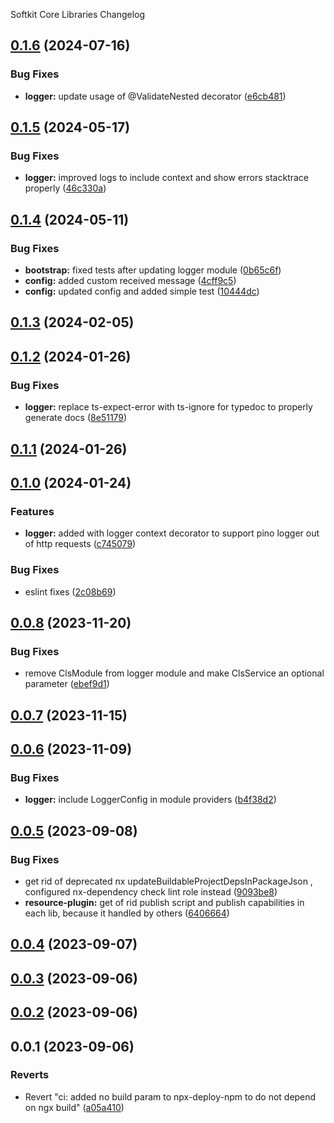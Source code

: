 Softkit Core Libraries Changelog
## [0.1.6](https://github.com/softkitit/softkit-core/compare/logger-0.1.5...logger-0.1.6) (2024-07-16)


### Bug Fixes

* **logger:** update usage of @ValidateNested decorator ([e6cb481](https://github.com/softkitit/softkit-core/commit/e6cb4816114b6d7977fdfdee7f33b8f740621c82))

## [0.1.5](https://github.com/softkitit/softkit-core/compare/logger-0.1.4...logger-0.1.5) (2024-05-17)


### Bug Fixes

* **logger:** improved logs to include context and show errors stacktrace properly ([46c330a](https://github.com/softkitit/softkit-core/commit/46c330a1137a1930460001d0187567d54de0e42a))

## [0.1.4](https://github.com/softkitit/softkit-core/compare/logger-0.1.3...logger-0.1.4) (2024-05-11)


### Bug Fixes

* **bootstrap:** fixed tests after updating logger module ([0b65c6f](https://github.com/softkitit/softkit-core/commit/0b65c6fb027fa76a924429bea979d270cf91162c))
* **config:** added custom received message ([4cff9c5](https://github.com/softkitit/softkit-core/commit/4cff9c5c006d6d2de2f7f07f45dd3b62e3c97377))
* **config:** updated config and added simple test ([10444dc](https://github.com/softkitit/softkit-core/commit/10444dc222067d419c30a5b2feaf3cd34e0b1e80))

## [0.1.3](https://github.com/softkitit/softkit-core/compare/logger-0.1.2...logger-0.1.3) (2024-02-05)

## [0.1.2](https://github.com/softkitit/softkit-core/compare/logger-0.1.1...logger-0.1.2) (2024-01-26)


### Bug Fixes

* **logger:** replace ts-expect-error with ts-ignore for typedoc to properly generate docs ([8e51179](https://github.com/softkitit/softkit-core/commit/8e51179ce075273a9ab3f2bda9f0cc44b7e80c22))

## [0.1.1](https://github.com/softkitit/softkit-core/compare/logger-0.1.0...logger-0.1.1) (2024-01-26)

## [0.1.0](https://github.com/softkitit/softkit-core/compare/logger-0.0.8...logger-0.1.0) (2024-01-24)


### Features

* **logger:** added with logger context decorator to support pino logger out of http requests ([c745079](https://github.com/softkitit/softkit-core/commit/c745079c9e5b8b11b5505901d6da88ff3d4efd96))


### Bug Fixes

* eslint fixes ([2c08b69](https://github.com/softkitit/softkit-core/commit/2c08b69e37c1bf3fd3000c4703603657eeba7f06))

## [0.0.8](https://github.com/softkitit/softkit-core/compare/logger-0.0.7...logger-0.0.8) (2023-11-20)


### Bug Fixes

* remove ClsModule from logger module and make ClsService an optional parameter ([ebef9d1](https://github.com/softkitit/softkit-core/commit/ebef9d1660dc156cc246a9d6cbf0a13a1a10e575))

## [0.0.7](https://github.com/softkitit/softkit-core/compare/logger-0.0.6...logger-0.0.7) (2023-11-15)

## [0.0.6](https://github.com/softkitit/softkit-core/compare/logger-0.0.5...logger-0.0.6) (2023-11-09)


### Bug Fixes

* **logger:** include LoggerConfig in module providers ([b4f38d2](https://github.com/softkitit/softkit-core/commit/b4f38d240db39fbdcad433b4f3ef93c6bb839669))

## [0.0.5](https://github.com/saas-buildkit/saas-buildkit-core/compare/logger-0.0.4...logger-0.0.5) (2023-09-08)


### Bug Fixes

* get rid of deprecated nx updateBuildableProjectDepsInPackageJson , configured nx-dependency check lint role instead ([9093be8](https://github.com/saas-buildkit/saas-buildkit-core/commit/9093be892fd5f71629a6c22388e12432dacefdec))
* **resource-plugin:** get of rid publish script and publish capabilities in each lib, because it handled by others ([6406664](https://github.com/saas-buildkit/saas-buildkit-core/commit/64066640d13cfc6bf4e16055349265015d7bcd12))

## [0.0.4](https://github.com/saas-buildkit/saas-buildkit-core/compare/logger-0.0.3...logger-0.0.4) (2023-09-07)

## [0.0.3](https://github.com/saas-buildkit/saas-buildkit-core/compare/logger-0.0.2...logger-0.0.3) (2023-09-06)

## [0.0.2](https://github.com/saas-buildkit/saas-buildkit-core/compare/logger-0.0.1...logger-0.0.2) (2023-09-06)

## 0.0.1 (2023-09-06)


### Reverts

* Revert "ci: added no build param to npx-deploy-npm to do not depend on ngx build" ([a05a410](https://github.com/saas-buildkit/saas-buildkit-core/commit/a05a41073965039dd9656840a80144dcd6b4e180))
